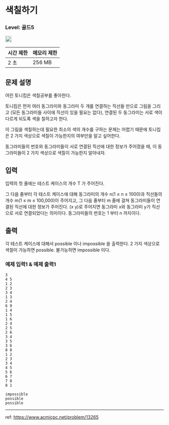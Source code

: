 # 색칠하기

### Level: 골드5

<img class="left" src="https://d2gd6pc034wcta.cloudfront.net/tier/11.svg" style="width: 20px" />

| 시간 제한 | 메모리 제한 |
| -------- | ---------- |
| 2 초 | 256 MB |

## 문제 설명

어린 토니킴은 색칠공부를 좋아한다.

토니킴은 먼저 여러 동그라미와 동그라미 두 개를 연결하는 직선들 만으로 그림을 그리고 (모든 동그라미들 사이에 직선이 있을 필요는 없다), 연결된 두 동그라미는 서로 색이 다르게 되도록 색을 칠하고자 한다.

이 그림을 색칠하는데 필요한 최소의 색의 개수를 구하는 문제는 어렵기 때문에 토니킴은 2 가지 색상으로 색칠이 가능한지의 여부만을 알고 싶어한다.

동그라미들의 번호와 동그라미들이 서로 연결된 직선에 대한 정보가 주어졌을 때, 이 동그라미들이 2 가지 색상으로 색칠이 가능한지 알아내자.

## 입력

입력의 첫 줄에는 테스트 케이스의 개수 T 가 주어진다.

그 다음 줄부터 각 테스트 케이스에 대해 동그라미의 개수 n(1 ≤ n ≤ 1000)과 직선들의 개수 m(1 ≤ m ≤ 100,000)이 주어지고, 그 다음 줄부터 m 줄에 걸쳐 동그라미들이 연결된 직선에 대한 정보가 주어진다. (x y)로 주어지면 동그라미 x와 동그라미 y가 직선으로 서로 연결되었다는 의미이다. 동그라미들의 번호는 1 부터 n 까지이다.

## 출력

각 테스트 케이스에 대해서 possible 이나 impossible 을 출력한다. 2 가지 색상으로 색칠이 가능하면 possible. 불가능하면 impossible 이다.

### 예제 입력1 & 예제 출력1

```text
3
4 5
1 2
2 3
3 4
1 3
2 4
6 9
1 4
1 5
1 6
2 4
2 5
2 6
3 4
3 5
3 6
8 8
1 2
2 3
3 4
4 5
5 6
6 7
7 8
8 1

```

```text
impossible
possible
possible

```

---

ref: https://www.acmicpc.net/problem/13265